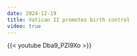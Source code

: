 ```yaml
---
date: 2024-12-19
title: Vatican II promotes birth control
video: true
---
```



{{< youtube Dba9_PZI9Xo >}}

